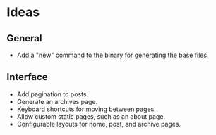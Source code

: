# Ideas

## General

* Add a "new" command to the binary for generating the base files.

## Interface

* Add pagination to posts.
* Generate an archives page.
* Keyboard shortcuts for moving between pages.
* Allow custom static pages, such as an about page.
* Configurable layouts for home, post, and archive pages.
